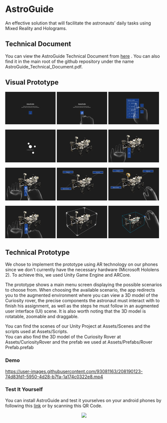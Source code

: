 
# AstroGuide

An effective solution that will facilitate the astronauts’ daily tasks using Mixed Reality and Holograms.





## Technical Document
You can view the AstroGuide Technical Document from
[here](https://www.canva.com/design/DAFU1J371Sk/Itj__OyrahI5S0eiyINmFQ/view?utm_content=DAFU1J371Sk&utm_campaign=designshare&utm_medium=link2&utm_source=sharebutton)
.
You can also find it in the main root of the github repository under the name AstroGuide_Technical_Document.pdf.


## Visual Prototype

<p float="left">
  <img src="./Visual prototype /0.png" width="32%" />
  <img src="./Visual prototype /1.png" width="32%" />
  <img src="./Visual prototype /2.png" width="32%" />
</p>
<p float="left">
  <img src="./Visual prototype /3.png" width="32%" />
  <img src="./Visual prototype /4.png" width="32%" />
  <img src="./Visual prototype /5.png" width="32%" />
</p>
<p float="left">
  <img src="./Visual prototype /6.png" width="32%" />
  <img src="./Visual prototype /7.png" width="32%" />
  <img src="./Visual prototype /8.png" width="32%" />
</p>
<p float="left">
  <img src="./Visual prototype /11.png" width="32%" />
  <img src="./Visual prototype /12.png" width="32%" />
  <img src="./Visual prototype /13.png" width="32%" />
</p>

## Technical Prototype
We chose to implement the prototype using AR technology on our phones since we don't currently have the necessary hardware (Microsoft Hololens 2). To achieve this, we used Unity Game Engine and ARCore.

The prototype shows a main menu screen displaying the possible scenarios to choose from. When choosing the available scenario, the app redirects you to the augmented environment where you can view a 3D model of the Curiosity rover, the precise components the astronaut must interact with to finish his assignment, as well as the steps he must follow in an augmented user interface (UI) scene. It is also worth noting that the 3D model is rotatable, zoomable and draggable.

You can find the scenes of our Unity Project at Assets/Scenes and the scripts used at Assets/Scripts.  
You can also find the 3D model of the Curiosity Rover at Assets/CuriosityRover and the prefab we used at Assets/Prefabs/Rover Prefab.prefab

### Demo


https://user-images.githubusercontent.com/93081163/208190123-74d83fd1-5950-4d28-b7fa-1a174c0322e8.mp4



### Test It Yourself

You can install AstroGuide and test it yourselves on your android phones by following this [link](https://www.mediafire.com/file/ur1m9rtt5ueumho/astroguide.apk/file) or by scanning this QR Code.
<p align="center">
<img src="https://user-images.githubusercontent.com/18351368/208192677-af1d7353-fd7c-4ab7-822a-60c6896e1def.png" width="20%"/>
  


</p>
